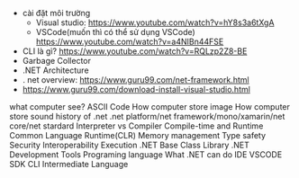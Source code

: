   - cài đặt môi trường 
    - Visual studio: https://www.youtube.com/watch?v=hY8s3a6tXgA
    - VSCode(muốn thì có thể sử dụng VSCode) https://www.youtube.com/watch?v=a4NIBn44FSE
  - CLI là gì? https://www.youtube.com/watch?v=RQLzp2Z8-BE
  - Garbage Collector
  - .NET Architecture
  - . net overview: https://www.guru99.com/net-framework.html
  - https://www.guru99.com/download-install-visual-studio.html

what computer see?
ASCII Code
How computer store image
How computer store sound
history of .net
.net platform/net framework/mono/xamarin/net core/net stardard
Interpreter vs Compiler
Compile-time and Runtime
Common Language Runtime(CLR)
	Memory management
	Type safety
	Security
	Interoperability
	Execution
.NET Base Class Library
.NET Development Tools
Programing language
What .NET can do
IDE
VSCODE 
SDK
CLI
Intermediate Language
